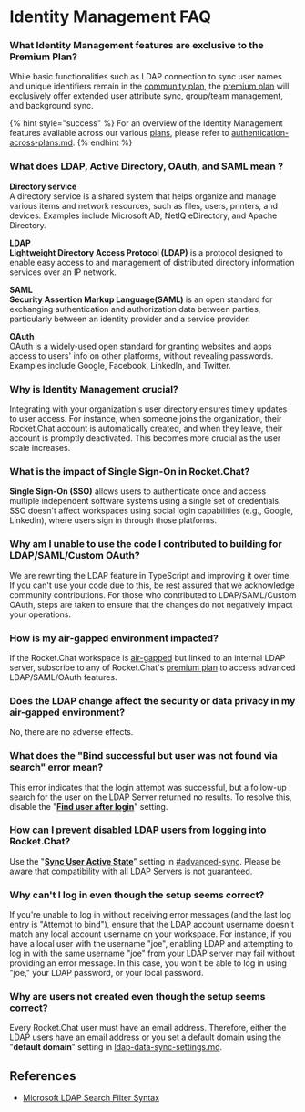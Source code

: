 # Identity Management FAQ

### What Identity Management features are exclusive to the Premium Plan?

While basic functionalities such as LDAP connection to sync user names and unique identifiers remain in the [community plan](../../readme/our-plans.md#community), the [premium plan](../../readme/our-plans.md) will exclusively offer extended user attribute sync, group/team management, and background sync.

{% hint style="success" %}
For an overview of the Identity Management features available across our various [plans](../../readme/our-plans.md), please refer to [authentication-across-plans.md](../../use-rocket.chat/authentication/authentication-across-plans.md "mention").
{% endhint %}

### What does LDAP, Active Directory, OAuth, and SAML mean ?

**Directory service**\
A directory service is a shared system that helps organize and manage various items and network resources, such as files, users, printers, and devices. Examples include Microsoft AD, NetIQ eDirectory, and Apache Directory.

**LDAP**\
**Lightweight Directory Access Protocol (LDAP)** is a protocol designed to enable easy access to and management of distributed directory information services over an IP network.

**SAML**\
**Security Assertion Markup Language(SAML)** is an open standard for exchanging authentication and authorization data between parties, particularly between an identity provider and a service provider.

**OAuth**\
OAuth is a widely-used open standard for granting websites and apps access to users' info on other platforms, without revealing passwords. Examples include Google, Facebook, LinkedIn, and Twitter.

### Why is Identity Management crucial?&#x20;

Integrating with your organization's user directory ensures timely updates to user access. For instance, when someone joins the organization, their Rocket.Chat account is automatically created, and when they leave, their account is promptly deactivated. This becomes more crucial as the user scale increases.

### What is the impact of Single Sign-On in Rocket.Chat?

**Single Sign-On (SSO)** allows users to authenticate once and access multiple independent software systems using a single set of credentials. SSO doesn't affect workspaces using social login capabilities (e.g., Google, LinkedIn), where users sign in through those platforms.

### Why am I unable to use the code I contributed to building for LDAP/SAML/Custom OAuth?

We are rewriting the LDAP feature in TypeScript and improving it over time.  If you can't use your code due to this, be rest assured that we acknowledge community contributions. For those who contributed to LDAP/SAML/Custom OAuth, steps are taken to ensure that the changes do not negatively impact your operations.

### How is my air-gapped environment impacted?&#x20;

If the Rocket.Chat workspace is [air-gapped](../../setup-and-configure/rocket.chat-air-gapped-deployment/) but linked to an internal LDAP server, subscribe to any of Rocket.Chat's [premium plan](../../readme/our-plans.md) to access advanced LDAP/SAML/OAuth features.

### Does the LDAP change affect the security or data privacy in my air-gapped environment?

No, there are no adverse effects.

### What does the "Bind successful but user was not found via search" error mean?

This error indicates that the login attempt was successful, but a follow-up search for the user on the LDAP Server returned no results. To resolve this, disable the "[**Find user after login**](broken-reference)" setting.

### **How can I prevent disabled LDAP users from logging into Rocket.Chat?**

Use the "[**Sync User Active State**](../../use-rocket.chat/workspace-administration/settings/ldap/ldap-premium-settings.md#advanced-sync)" setting in [#advanced-sync](../../use-rocket.chat/workspace-administration/settings/ldap/ldap-premium-settings.md#advanced-sync "mention"). Please be aware that compatibility with all LDAP Servers is not guaranteed.

### **Why can't I log in even though the setup seems correct?**

&#x20;If you're unable to log in without receiving error messages (and the last log entry is "Attempt to bind"), ensure that the LDAP account username doesn't match any local account username on your workspace. For instance, if you have a local user with the username "joe", enabling LDAP and attempting to log in with the same username "joe" from your LDAP server may fail without providing an error message. In this case, you won't be able to log in using "joe," your LDAP password, or your local password.

### **Why are users not created even though the setup seems correct?**

Every Rocket.Chat user must have an email address. Therefore, either the LDAP users have an email address or you set a default domain using the "**default domain**" setting in [ldap-data-sync-settings.md](../../use-rocket.chat/workspace-administration/settings/ldap/ldap-data-sync-settings.md "mention").

## References

* [Microsoft LDAP Search Filter Syntax](https://learn.microsoft.com/en-us/windows/win32/adsi/search-filter-syntax?redirectedfrom=MSDN)
